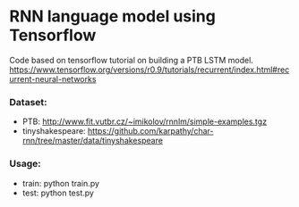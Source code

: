 # RNN language model using Tensorflow

Code based on tensorflow tutorial on building a PTB LSTM model. https://www.tensorflow.org/versions/r0.9/tutorials/recurrent/index.html#recurrent-neural-networks

### Dataset:
- PTB: http://www.fit.vutbr.cz/~imikolov/rnnlm/simple-examples.tgz
- tinyshakespeare: https://github.com/karpathy/char-rnn/tree/master/data/tinyshakespeare

### Usage:
- train: python train.py
- test: python test.py
